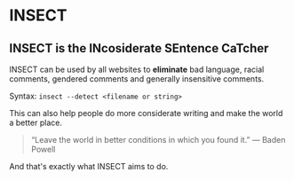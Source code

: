 # INSECT
## INSECT is the INcosiderate SEntence CaTcher

INSECT can be used by all websites to **eliminate** bad language, racial comments, gendered comments and generally insensitive comments.

Syntax: `insect --detect <filename or string>`

This can also help people do more considerate writing and make the world a better place.

> “Leave the world in better conditions in which you found it.” 
― Baden Powell

And that's exactly what INSECT aims to do.
